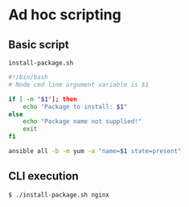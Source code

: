# Ad hoc scripting

## Basic script
`install-package.sh`
```sh
#!/bin/bash
# Node cmd line argument variable is $1

if [ -n "$1"]; then
    echo "Package to install: $1"
else
    echo "Package name not supplied!"
    exit
fi

ansible all -b -m yum -a "name=$1 state=present"
```

## CLI execution
```
$ ./install-package.sh nginx
```